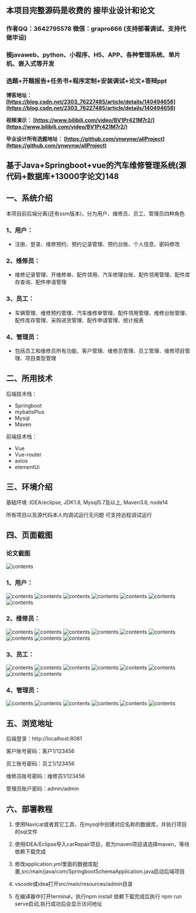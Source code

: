 ## 本项目完整源码是收费的  接毕业设计和论文

### 作者QQ：3642795578 微信：grapro666 (支持部署调试、支持代做毕设)

### 接javaweb、python、小程序、H5、APP、各种管理系统、单片机、嵌入式等开发

### 选题+开题报告+任务书+程序定制+安装调试+论文+答辩ppt


**博客地址：
[https://blog.csdn.net/2303_76227485/article/details/140494658](https://blog.csdn.net/2303_76227485/article/details/140494658)**

**视频演示：
[https://www.bilibili.com/video/BV1Pr421M7r2/](https://www.bilibili.com/video/BV1Pr421M7r2/)**

**毕业设计所有选题地址：
[https://github.com/ynwynw/allProject](https://github.com/ynwynw/allProject)**

## 基于Java+Springboot+vue的汽车维修管理系统(源代码+数据库+13000字论文)148

## 一、系统介绍
本项目前后端分离(还有ssm版本)，分为用户、维修员、员工、管理员四种角色
### 1、用户：
- 注册、登录、维修预约、预约记录管理、预约台账、个人信息、密码修改

### 2、维修员：
- 维修记录管理、开维修单、配件领用、汽车修理台账、配件领用管理、配件库存查询、配件申请管理

### 3、员工：
- 车辆管理、维修预约管理、汽车维修单管理、配件领用管理、维修台账管理、配件库存管理、采购进货管理、配件申请管理、统计报表

### 4、管理员：
- 包括员工和维修员所有功能、客户管理、维修员管理、员工管理、维修项目管理、项目类型管理

## 二、所用技术

后端技术栈：

- Springboot
- mybatisPlus
- Mysql
- Maven

前端技术栈：
 
- Vue
- Vue-router
- axios
- elementUi

## 三、环境介绍

基础环境 :IDEA/eclipse, JDK1.8, Mysql5.7及以上, Maven3.6, node14

所有项目以及源代码本人均调试运行无问题 可支持远程调试运行

## 四、页面截图
### 论文截图
![contents](./picture/picture0.png)
### 1、用户：
![contents](./picture/picture1.png)
![contents](./picture/picture2.png)
![contents](./picture/picture3.png)
![contents](./picture/picture4.png)
![contents](./picture/picture5.png)
![contents](./picture/picture6.png)
![contents](./picture/picture7.png)
### 2、维修员：
![contents](./picture/picture8.png)
![contents](./picture/picture9.png)
![contents](./picture/picture10.png)
![contents](./picture/picture11.png)
![contents](./picture/picture12.png)
![contents](./picture/picture13.png)
![contents](./picture/picture14.png)
![contents](./picture/picture15.png)
![contents](./picture/picture16.png)
### 3、员工：
![contents](./picture/picture17.png)
![contents](./picture/picture18.png)
![contents](./picture/picture19.png)
![contents](./picture/picture20.png)
![contents](./picture/picture21.png)
![contents](./picture/picture22.png)
![contents](./picture/picture23.png)
![contents](./picture/picture24.png)
### 4、管理员：
![contents](./picture/picture25.png)
![contents](./picture/picture26.png)
![contents](./picture/picture27.png)
![contents](./picture/picture28.png)
![contents](./picture/picture29.png)
![contents](./picture/picture30.png)

## 五、浏览地址

后端登录：http://localhost:8081

客户账号密码：客户1/123456

员工账号密码：员工1/123456

维修员账号密码：维修员1/123456

管理员账户密码：admin/admin

## 六、部署教程
1. 使用Navicat或者其它工具，在mysql中创建对应名称的数据库，并执行项目的sql文件

2. 使用IDEA/Eclipse导入carRepair项目，若为maven项目请选择maven，等待依赖下载完成
 
3. 修改application.yml里面的数据库配置,src/main/java/com/SpringbootSchemaApplication.java启动后端项目
 
4. vscode或idea打开src/main/resources/admin目录

5. 在编译器中打开terminal，执行npm install 依赖下载完成后执行 npm run serve启动,执行成功后会显示访问地址
